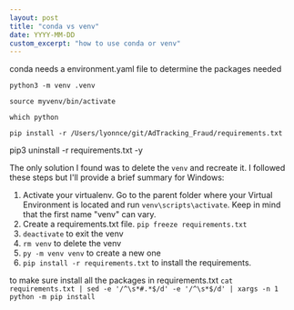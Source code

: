 ```yaml
---
layout: post
title: "conda vs venv"
date: YYYY-MM-DD
custom_excerpt: "how to use conda or venv"
---
```


conda needs a environment.yaml file to determine the packages needed

 `python3 -m venv .venv`

`source myvenv/bin/activate`

`which python`

`pip install -r /Users/lyonnce/git/AdTracking_Fraud/requirements.txt`

pip3 uninstall -r requirements.txt -y

The only solution I found was to delete the `venv` and recreate it. I followed these steps but I'll provide a brief summary for Windows:

1. Activate your virtualenv. Go to the parent folder where your Virtual Environment is located and run `venv\scripts\activate`. Keep in mind that the first name "venv" can vary.
2. Create a requirements.txt file. `pip freeze requirements.txt`
3. `deactivate` to exit the venv
4. `rm venv` to delete the venv
5. `py -m venv venv` to create a new one
6. `pip install -r requirements.txt` to install the requirements.

to make sure install all the packages in requirements.txt
`cat requirements.txt | sed -e '/^\s*#.*$/d' -e '/^\s*$/d' | xargs -n 1 python -m pip install`